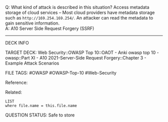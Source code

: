 Q: What kind of attack is described in this situation?
Access metadata storage of cloud services – Most cloud providers have metadata storage such as `http://169.254.169.254/`. An attacker can read the metadata to gain sensitive information.  
A: A10 Server Side Request Forgery (SSRF)
<!--ID: 1697070644824-->

---

DECK INFO

TARGET DECK: Web Security::OWASP Top 10::OAOT - Anki owasp top 10 - owasp::Part XI - A10 2021-Server-Side Request Forgery::Chapter 3 - Example Attack Scenarios

FILE TAGS: #OWASP #OWASP-Top-10 #Web-Security

Reference:

Related:

```dataview
LIST
where file.name = this.file.name
```

QUESTION STATUS: Safe to store